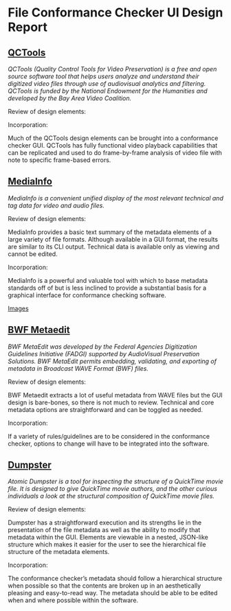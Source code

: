 # File Conformance Checker UI Design Report

## [QCTools](http://www.bavc.org/qctools)

*QCTools (Quality Control Tools for Video Preservation) is a free and open source software tool that helps users analyze and understand their digitized video files through use of audiovisual analytics and filtering. QCTools is funded by the National Endowment for the Humanities and developed by the Bay Area Video Coalition.*

Review of design elements:

Incorporation:

Much of the QCTools design elements can be brought into a conformance checker GUI. QCTools has fully functional video playback capabilities that can be replicated and used to do frame-by-frame analysis of video file with note to specific frame-based errors.

## [MediaInfo](https://mediaarea.net/us/MediaInfo)

*MediaInfo is a convenient unified display of the most relevant technical and tag data for video and audio files.*

Review of design elements: 

MediaInfo provides a basic text summary of the metadata elements of a large variety of file formats. Although available in a GUI format, the results are similar to its CLI output. Technical data is available only as viewing and cannot be edited.

Incorporation: 

MediaInfo is a powerful and valuable tool  with which to base metadata standards off of but is less inclined to provide a substantial basis for a graphical interface for conformance checking software.

[Images](https://mediaarea.net/en-us/MediaInfo/Screenshots)

## [BWF Metaedit](http://sourceforge.net/projects/bwfmetaedit/)

*BWF MetaEdit was developed by the Federal Agencies Digitization Guidelines Initiative (FADGI) supported by AudioVisual Preservation Solutions. BWF MetaEdit permits embedding, validating, and exporting of metadata in Broadcast WAVE Format (BWF) files.*

Review of design elements:

BWF Metaedit extracts a lot of useful metadata from WAVE files but the GUI design is bare-bones, so there is not much to review. Technical and core metadata options are straightforward and can be toggled as needed. 

Incorporation:

If a variety of rules/guidelines are to be considered in the conformance checker, options to change will have to be integrated into the software.

## [Dumpster](http://www.atomicdumpster.com/)

*Atomic Dumpster is a tool for inspecting the structure of a QuickTime movie file. It is designed to give QuickTime movie authors, and the other curious individuals a look at the structural composition of QuickTime movie files.*

Review of design elements: 

Dumpster has a straightforward execution and its strengths lie in the presentation of the file metadata as well as the ability to modify that metadata within the GUI. Elements are viewable in a nested, JSON-like structure which makes it easier for the user to see the hierarchical file structure of the metadata elements.

Incorporation: 

The conformance checker’s metadata should follow a hierarchical structure when possible so that the contents are broken up in an aesthetically pleasing and easy-to-read way. The metadata should be able to be edited when and where possible within the software.
